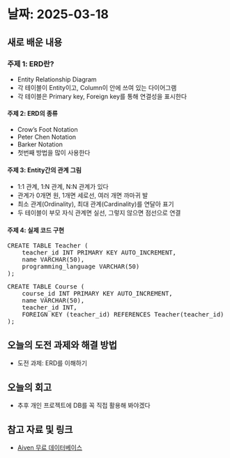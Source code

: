 # 날짜: 2025-03-18

## 새로 배운 내용
### 주제 1: ERD란?
- Entity Relationship Diagram
- 각 테이블이 Entity이고, Column이 안에 쓰여 있는 다이어그램
- 각 테이블은 Primary key, Foreign key를 통해 연결성을 표시한다

#### 주제 2: ERD의 종류
- Crow’s Foot Notation
- Peter Chen Notation
- Barker Notation
- 첫번째 방법을 많이 사용한다

#### 주제 3: Entity간의 관계 그림
- 1:1 관계, 1:N 관계, N:N 관계가 있다
- 관계가 0개면 원, 1개면 세로선, 여러 개면 까마귀 발
- 최소 관계(Ordinality), 최대 관계(Cardinality)를 연달아 표기
- 두 테이블이 부모 자식 관계면 실선, 그렇지 않으면 점선으로 연결

#### 주제 4: 실제 코드 구현
<pre>
CREATE TABLE Teacher (
    teacher_id INT PRIMARY KEY AUTO_INCREMENT,
    name VARCHAR(50),
    programming_language VARCHAR(50)
);
</pre>

<pre>
CREATE TABLE Course (
    course_id INT PRIMARY KEY AUTO_INCREMENT,
    name VARCHAR(50),
    teacher_id INT,
    FOREIGN KEY (teacher_id) REFERENCES Teacher(teacher_id)
);
</pre>

## 오늘의 도전 과제와 해결 방법
- 도전 과제: ERD를 이해하기

## 오늘의 회고
- 추후 개인 프로젝트에 DB를 꼭 직접 활용해 봐야겠다

## 참고 자료 및 링크
- [Aiven 무료 데이터베이스](https://aiven.io/)
